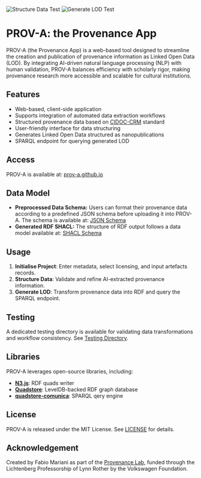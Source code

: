![Structure Data Test](https://github.com/prov-a/prov-a.github.io/actions/workflows/structure_data.yml/badge.svg)
![Generate LOD Test](https://github.com/prov-a/prov-a.github.io/actions/workflows/generate_LOD.yml/badge.svg)



# PROV-A: the Provenance App

PROV-A (the Provenance App) is a web-based tool designed to streamline the creation and publication of provenance information as Linked Open Data (LOD). By integrating AI-driven natural language processing (NLP) with human validation, PROV-A balances efficiency with scholarly rigor, making provenance research more accessible and scalable for cultural institutions.

## Features
- Web-based, client-side application
- Supports integration of automated data extraction workflows
- Structured provenance data based on [CIDOC-CRM](https://cidoc-crm.org/) standard
- User-friendly interface for data structuring
- Generates Linked Open Data structured as nanopublications
- SPARQL endpoint for querying generated LOD

## Access
PROV-A is available at: [prov-a.github.io](https://prov-a.github.io)

## Data Model
- **Preprocessed Data Schema:** Users can format their provenance data according to a predefined JSON schema before uploading it into PROV-A. The schema is available at: [JSON Schema](https://github.com/prov-a/prov-a.github.io/blob/main/test/test_JSON/schema.json)
- **Generated RDF SHACL:** The structure of RDF output follows a data model available at: [SHACL Schema](https://github.com/prov-a/prov-a.github.io/blob/main/test/test_RDF/shape.ttl)

## Usage
1. **Initialise Project**: Enter metadata, select licensing, and input artefacts records.
2. **Structure Data**: Validate and refine AI-extracted provenance information.
3. **Generate LOD**: Transform provenance data into RDF and query the SPARQL endpoint.

## Testing
A dedicated testing directory is available for validating data transformations and workflow consistency. See [Testing Directory](https://github.com/prov-a/prov-a.github.io/tree/main/test).

## Libraries
PROV-A leverages open-source libraries, including:
- [**N3.js**](https://github.com/quadstorejs/quadstore): RDF quads writer
- [**Quadstore**](https://github.com/quadstorejs/quadstore): LevelDB-backed RDF graph database
- [**quadstore-comunica**](https://github.com/quadstorejs/quadstore-comunica): SPARQL qery engine

## License
PROV-A is released under the MIT License. See [LICENSE](https://github.com/prov-a/prov-a.github.io/blob/main/LICENSE) for details.

## Acknowledgement
Created by Fabio Mariani as part of the [Provenance Lab](https://www.leuphana.de/en/institutes/ipk/provenance-lab.html), funded through the Lichtenberg Professorship of Lynn Rother by the Volkswagen Foundation.
